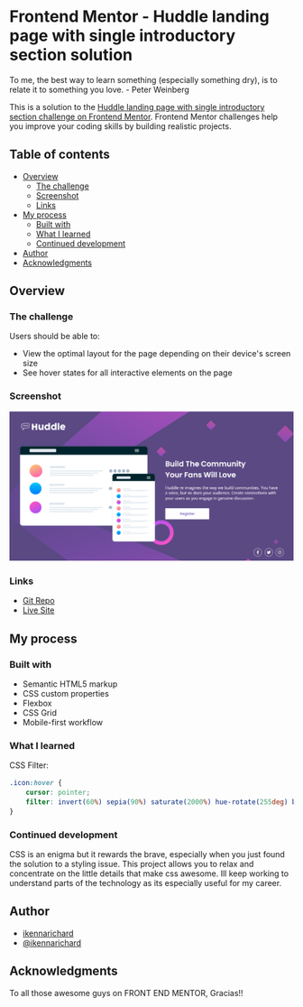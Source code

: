 # Frontend Mentor - Huddle landing page with single introductory section solution

To me, the best way to learn something (especially something dry), is to relate it to something you love. - Peter Weinberg

This is a solution to the [Huddle landing page with single introductory section challenge on Frontend Mentor](https://www.frontendmentor.io/challenges/huddle-landing-page-with-a-single-introductory-section-B_2Wvxgi0). Frontend Mentor challenges help you improve your coding skills by building realistic projects. 

## Table of contents

- [Overview](#overview)
  - [The challenge](#the-challenge)
  - [Screenshot](#screenshot)
  - [Links](#links)
- [My process](#my-process)
  - [Built with](#built-with)
  - [What I learned](#what-i-learned)
  - [Continued development](#continued-development)
- [Author](#author)
- [Acknowledgments](#acknowledgments)

## Overview

### The challenge

Users should be able to:

- View the optimal layout for the page depending on their device's screen size
- See hover states for all interactive elements on the page

### Screenshot

![](./images/Huddle%20landing%20page.png)


### Links

- [Git Repo](https://your-solution-url.com)
- [Live Site](https://ikennarichard.github.io/huddle-landing-page/)

## My process

### Built with

- Semantic HTML5 markup
- CSS custom properties
- Flexbox
- CSS Grid
- Mobile-first workflow


### What I learned

CSS Filter: 


```css
.icon:hover {
    cursor: pointer;
    filter: invert(60%) sepia(90%) saturate(2000%) hue-rotate(255deg) brightness(94%) contrast(95%);
} 
```


### Continued development

CSS is an enigma but it rewards the brave, especially when you just found the solution to a styling issue. This project allows you to relax and concentrate on the little details that make css awesome. Ill keep working to understand parts of the technology as its especially useful for my career.


## Author

- [ikennarichard](https://github.com/ikennarichard)
- [@ikennarichard](https://www.frontendmentor.io/profile/ikennarichard)




## Acknowledgments

To all those awesome guys on FRONT END MENTOR, Gracias!!
